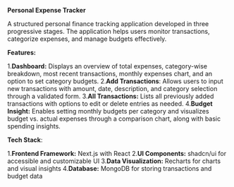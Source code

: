 **Personal Expense Tracker**

A structured personal finance tracking application developed in three progressive stages. The application helps users monitor transactions, categorize expenses, and manage budgets effectively.

**Features:**

1.**Dashboard:** Displays an overview of total expenses, category-wise breakdown, most recent transactions, monthly expenses chart, and an option to set category budgets.
2.**Add Transactions**: Allows users to input new transactions with amount, date, description, and category selection through a validated form.
3.**All Transactions:** Lists all previously added transactions with options to edit or delete entries as needed.
4.**Budget Insight:** Enables setting monthly budgets per category and visualizes budget vs. actual expenses through a comparison chart, along with basic spending insights.

**Tech Stack**:

1.**Frontend Framework:** Next.js with React
2.**UI Components:** shadcn/ui for accessible and customizable UI
3.**Data Visualization:** Recharts for charts and visual insights
4.**Database:** MongoDB for storing transactions and budget data
